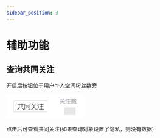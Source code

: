 ```yaml
---
sidebar_position: 3
---
```


# 辅助功能

## 查询共同关注

开启后按钮位于用户个人空间粉丝数旁

![image-20221219160451246](images/image-20221219160451246.png)

点击后可查看共同关注(如果查询对象设置了隐私，则没有数据)